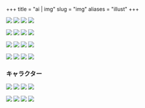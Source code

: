 +++
title = "ai | img"
slug = "img"
aliases = "illust"
+++

<link rel="stylesheet" href="/css/img.css" />

<p class="img-fa-bars"><a href="/ai/img/all"><i class="fas fa-bars"></i></a></p>

![](/img/min/yui_89.webp)
![](/img/min/yui_100.webp)
![](/img/min/yui_28.webp)
![](/img/min/yui_59.webp)

![](/img/min/yui_76.webp)
![](/img/min/yui_77.webp)
![](/img/min/yui_85.webp)
![](/img/min/yui_88.webp)

![](/img/min/yui_90.webp)
![](/img/min/yui_97.webp)
![](/img/min/yui_11.webp)
![](/img/min/yui_15.webp)

![](/img/min/yui_109.webp)
![](/img/min/yui_110.webp)
![](/img/min/yui_112.webp)
![](/img/min/yui_113.webp)

### キャラクター

![](/img/min/ai_01.webp)
![](/img/min/c_01.webp)
![](/img/min/c_02.webp)
![](/img/min/c_03.webp)

![](/img/min/c_04.webp)
![](/img/min/c_05.webp)
![](/img/min/c_06.webp)
![](/img/min/c_07.webp)


